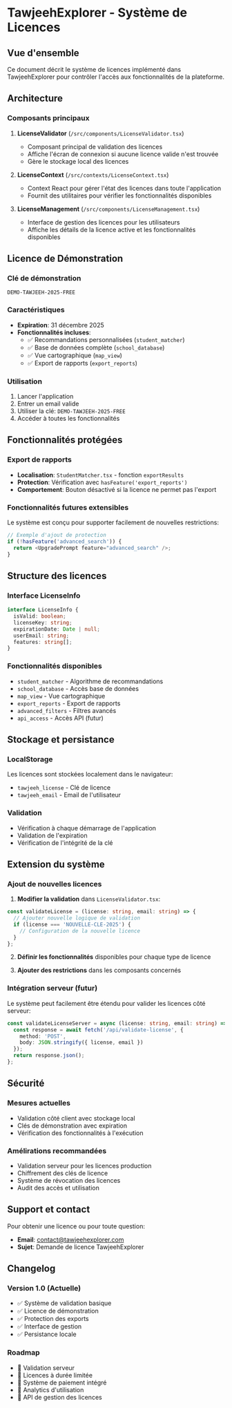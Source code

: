 # TawjeehExplorer - Système de Licences

## Vue d'ensemble

Ce document décrit le système de licences implémenté dans TawjeehExplorer pour contrôler l'accès aux fonctionnalités de la plateforme.

## Architecture

### Composants principaux

1. **LicenseValidator** (`/src/components/LicenseValidator.tsx`)
   - Composant principal de validation des licences
   - Affiche l'écran de connexion si aucune licence valide n'est trouvée
   - Gère le stockage local des licences

2. **LicenseContext** (`/src/contexts/LicenseContext.tsx`)
   - Context React pour gérer l'état des licences dans toute l'application
   - Fournit des utilitaires pour vérifier les fonctionnalités disponibles

3. **LicenseManagement** (`/src/components/LicenseManagement.tsx`)
   - Interface de gestion des licences pour les utilisateurs
   - Affiche les détails de la licence active et les fonctionnalités disponibles

## Licence de Démonstration

### Clé de démonstration
```
DEMO-TAWJEEH-2025-FREE
```

### Caractéristiques
- **Expiration**: 31 décembre 2025
- **Fonctionnalités incluses**:
  - ✅ Recommandations personnalisées (`student_matcher`)
  - ✅ Base de données complète (`school_database`)
  - ✅ Vue cartographique (`map_view`)
  - ✅ Export de rapports (`export_reports`)

### Utilisation
1. Lancer l'application
2. Entrer un email valide
3. Utiliser la clé: `DEMO-TAWJEEH-2025-FREE`
4. Accéder à toutes les fonctionnalités

## Fonctionnalités protégées

### Export de rapports
- **Localisation**: `StudentMatcher.tsx` - fonction `exportResults`
- **Protection**: Vérification avec `hasFeature('export_reports')`
- **Comportement**: Bouton désactivé si la licence ne permet pas l'export

### Fonctionnalités futures extensibles
Le système est conçu pour supporter facilement de nouvelles restrictions:

```typescript
// Exemple d'ajout de protection
if (!hasFeature('advanced_search')) {
  return <UpgradePrompt feature="advanced_search" />;
}
```

## Structure des licences

### Interface LicenseInfo
```typescript
interface LicenseInfo {
  isValid: boolean;
  licenseKey: string;
  expirationDate: Date | null;
  userEmail: string;
  features: string[];
}
```

### Fonctionnalités disponibles
- `student_matcher` - Algorithme de recommandations
- `school_database` - Accès base de données
- `map_view` - Vue cartographique  
- `export_reports` - Export de rapports
- `advanced_filters` - Filtres avancés
- `api_access` - Accès API (futur)

## Stockage et persistance

### LocalStorage
Les licences sont stockées localement dans le navigateur:
- `tawjeeh_license` - Clé de licence
- `tawjeeh_email` - Email de l'utilisateur

### Validation
- Vérification à chaque démarrage de l'application
- Validation de l'expiration
- Vérification de l'intégrité de la clé

## Extension du système

### Ajout de nouvelles licences

1. **Modifier la validation** dans `LicenseValidator.tsx`:
```typescript
const validateLicense = (license: string, email: string) => {
  // Ajouter nouvelle logique de validation
  if (license === 'NOUVELLE-CLE-2025') {
    // Configuration de la nouvelle licence
  }
};
```

2. **Définir les fonctionnalités** disponibles pour chaque type de licence

3. **Ajouter des restrictions** dans les composants concernés

### Intégration serveur (futur)

Le système peut facilement être étendu pour valider les licences côté serveur:

```typescript
const validateLicenseServer = async (license: string, email: string) => {
  const response = await fetch('/api/validate-license', {
    method: 'POST',
    body: JSON.stringify({ license, email })
  });
  return response.json();
};
```

## Sécurité

### Mesures actuelles
- Validation côté client avec stockage local
- Clés de démonstration avec expiration
- Vérification des fonctionnalités à l'exécution

### Amélirations recommandées
- Validation serveur pour les licences production
- Chiffrement des clés de licence
- Système de révocation des licences
- Audit des accès et utilisation

## Support et contact

Pour obtenir une licence ou pour toute question:
- **Email**: contact@tawjeehexplorer.com
- **Sujet**: Demande de licence TawjeehExplorer

## Changelog

### Version 1.0 (Actuelle)
- ✅ Système de validation basique
- ✅ Licence de démonstration
- ✅ Protection des exports
- ✅ Interface de gestion
- ✅ Persistance locale

### Roadmap
- 🔄 Validation serveur
- 🔄 Licences à durée limitée
- 🔄 Système de paiement intégré
- 🔄 Analytics d'utilisation
- 🔄 API de gestion des licences
